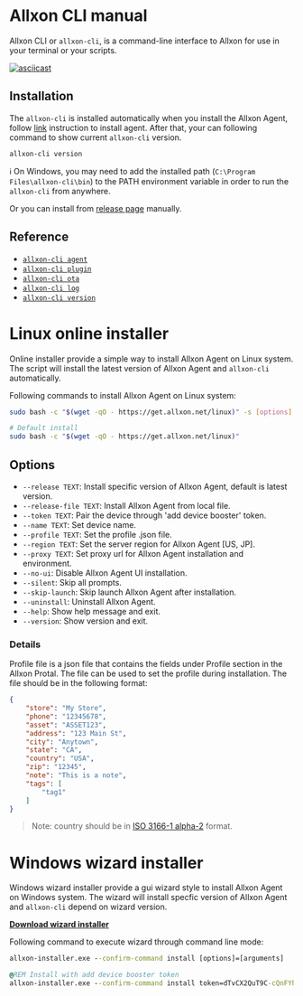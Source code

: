 # Allxon CLI manual

Allxon CLI or `allxon-cli`, is a command-line interface to Allxon for use in your terminal or your scripts.

[![asciicast](https://asciinema.org/a/m4pz3rf9sO9Jfc2zcrvVl3PhE.svg)](https://asciinema.org/a/m4pz3rf9sO9Jfc2zcrvVl3PhE)

## Installation

The `allxon-cli` is installed automatically when you install the Allxon Agent, follow [link](https://www.allxon.com/knowledge/install-allxon-agent-via-command-prompt) instruction to install agent.
After that, your can following command to show current `allxon-cli` version.

```
allxon-cli version
```

ℹ️ On Windows, you may need to add the installed path (`C:\Program Files\allxon-cli\bin`) to the PATH environment variable in order to run the `allxon-cli` from anywhere.

Or you can install from [release page](https://github.com/allxon/allxon-cli/releases) manually.

## Reference

- [`allxon-cli agent`](agent.md)
- [`allxon-cli plugin`](plugin.md)
- [`allxon-cli ota`](ota.md)
- [`allxon-cli log`](log.md)
- [`allxon-cli version`](version.md)

# Linux online installer

Online installer provide a simple way to install Allxon Agent on Linux system. The script will install the latest version of Allxon Agent and `allxon-cli` automatically.

Following commands to install Allxon Agent on Linux system:

```bash
sudo bash -c "$(wget -qO - https://get.allxon.net/linux)" -s [options] [arguments]

# Default install
sudo bash -c "$(wget -qO - https://get.allxon.net/linux)"
```

## Options

- `--release TEXT`: Install specific version of Allxon Agent, default is latest version.
- `--release-file TEXT`: Install Allxon Agent from local file.
- `--token TEXT`: Pair the device through 'add device booster' token.
- `--name TEXT`: Set device name.
- `--profile TEXT`: Set the profile .json file.
- `--region TEXT`: Set the server region for Allxon Agent [US, JP].
- `--proxy TEXT`: Set proxy url for Allxon Agent installation and environment.
- `--no-ui`: Disable Allxon Agent UI installation.
- `--silent`: Skip all prompts.
- `--skip-launch`: Skip launch Allxon Agent after installation.
- `--uninstall`: Uninstall Allxon Agent.
- `--help`: Show help message and exit.
- `--version`: Show version and exit.

### Details

Profile file is a json file that contains the fields under Profile section in the Allxon Protal. The file can be used to set the profile during installation. The file should be in the following format:

```json
{
    "store": "My Store",
    "phone": "12345678",
    "asset": "ASSET123",
    "address": "123 Main St",
    "city": "Anytown",
    "state": "CA",
    "country": "USA",
    "zip": "12345",
    "note": "This is a note",
    "tags": [
        "tag1"
    ]
}
```

> Note: country should be in [ISO 3166-1 alpha-2](https://en.wikipedia.org/wiki/ISO_3166-1_alpha-2#Officially_assigned_code_elements) format.

# Windows wizard installer

Windows wizard installer provide a gui wizard style to install Allxon Agent on Windows system. The wizard will install specfic version of Allxon Agent and `allxon-cli` depend on wizard version.

[**Download wizard installer**](https://get.allxon.net/windows/allxon-installer.exe)

Following command to execute wizard through command line mode:

```cmd
allxon-installer.exe --confirm-command install [options]=[arguments]

@REM Install with add device booster token
allxon-installer.exe --confirm-command install token=dTvCX2QuT9C-cQnFYhoqda6588088583
```
